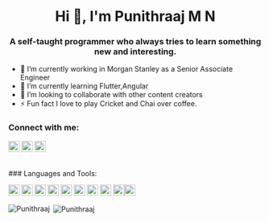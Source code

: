 <h1 align="center">Hi 👋, I'm Punithraaj M N</h1>
<h3 align="center">A self-taught programmer who always tries to learn something new and interesting.</h3>

- 🔭 I’m currently working in Morgan Stanley as a Senior Associate Engineer
- 🌱 I’m currently learning Flutter,Angular
- 👯 I’m looking to collaborate with other content creators
- ⚡ Fun fact I love to play Cricket and Chai over coffee.

### Connect with me:

<a href="https://twitter.com/roaringraaj" target="blank"><img src="https://cdn.jsdelivr.net/npm/simple-icons@3.0.1/icons/twitter.svg" alt="roaringraaj" height="22" width="22" /></a>
<a href="https://www.linkedin.com/in/roaring-raaj/" target="blank"><img src="https://cdn.jsdelivr.net/npm/simple-icons@3.0.1/icons/linkedin.svg" alt="roaring-raaj" height="22" width="22" /></a>
<a href="https://www.youtube.com/channel/UCLL-YGtjPgLxyZpl3xEjmHg" target="blank"><img src="https://cdn.jsdelivr.net/npm/simple-icons@3.0.1/icons/youtube.svg" alt="UCLL-YGtjPgLxyZpl3xEjmHg" height="22" width="22" /></a>

<br />
### Languages and Tools:

<p align="left"><img src="https://www.vectorlogo.zone/logos/dartlang/dartlang-icon.svg" alt="dart" width="22" height="22"/> <img src="https://www.vectorlogo.zone/logos/firebase/firebase-icon.svg" alt="firebase" width="22" height="22"/>  <img src="https://www.vectorlogo.zone/logos/flutterio/flutterio-icon.svg" alt="flutter" width="22" height="22"/> <img src="https://www.vectorlogo.zone/logos/git-scm/git-scm-icon.svg" alt="git" width="22" height="22"/> <img src="https://1000logos.net/wp-content/uploads/2017/03/LINUX-LOGO.png" alt="linux" width="22" height="22"/> <img src="https://1000logos.net/wp-content/uploads/2020/08/MySQL-Logo.png" alt="mysql" width="22" height="22"/> <img src="https://i0.wp.com/evomics.org/wp-content/uploads/2011/09/python-logo-glassy.png" alt="python" width="22" height="22"/> <img src="https://1000logos.net/wp-content/uploads/2020/09/Java-Logo.png" alt="java" width="22" height="22"/> <img src="https://www.logolynx.com/images/logolynx/d6/d62afc1ca321ac4366aba9a2abb32a07.jpeg" alt="DB2" width="22" height="22"/><img src="https://cdn.icon-icons.com/icons2/2699/PNG/512/angular_logo_icon_169595.png" alt="Angular" width="22" height="22"/>

<p><img align="left" src="https://github-readme-stats.vercel.app/api/top-langs/?username=Punithraaj&layout=compact&hide=html" alt="Punithraaj" /></p>

<p>&nbsp;<img align="center" src="https://github-readme-stats.vercel.app/api?username=Punithraaj&show_icons=true" alt="Punithraaj" /></p>

